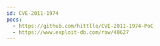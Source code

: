 ```yaml
---
id: CVE-2011-1974
pocs:
  - https://github.com/hittlle/CVE-2011-1974-PoC
  - https://www.exploit-db.com/raw/40627
---
```

